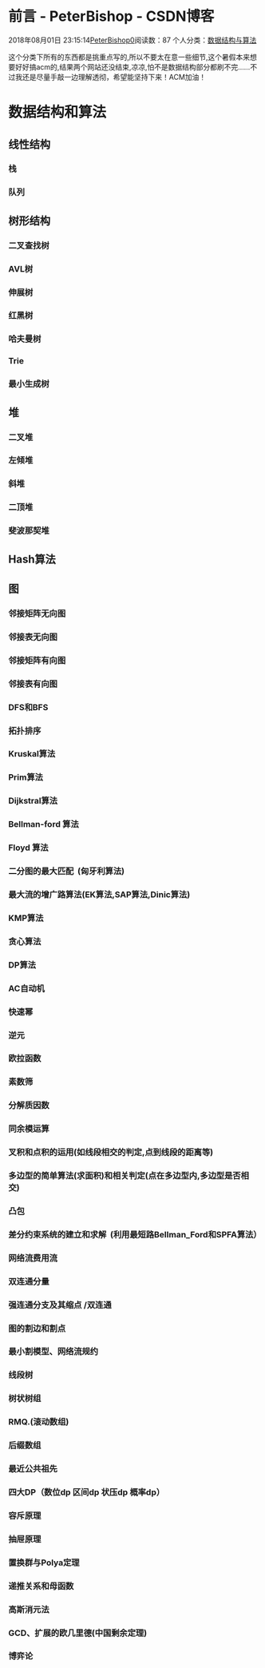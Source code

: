 # 前言 - PeterBishop - CSDN博客





2018年08月01日 23:15:14[PeterBishop0](https://me.csdn.net/qq_40061421)阅读数：87
个人分类：[数据结构与算法](https://blog.csdn.net/qq_40061421/article/category/7898328)









这个分类下所有的东西都是挑重点写的,所以不要太在意一些细节,这个暑假本来想要好好搞acm的,结果两个网站还没结束,凉凉,怕不是数据结构部分都刷不完……不过我还是尽量手敲一边理解透彻，希望能坚持下来！ACM加油！



# 数据结构和算法

## 线性结构

### 栈

### 队列

## 树形结构

### 二叉查找树

### AVL树

### 伸展树

### 红黑树

### 哈夫曼树

### Trie

### 最小生成树

## 堆

### 二叉堆

### 左倾堆

### 斜堆

### 二顶堆

### 斐波那契堆

## Hash算法

## 图

### 邻接矩阵无向图

### 邻接表无向图

### 邻接矩阵有向图

### 邻接表有向图

### DFS和BFS

### 拓扑排序

### Kruskal算法

### Prim算法

### Dijkstral算法

### Bellman-ford 算法

### Floyd 算法

### 二分图的最大匹配  (匈牙利算法)

### 最大流的增广路算法(EK算法,SAP算法,Dinic算法)

### KMP算法

### 贪心算法

### DP算法

### AC自动机

### 快速幂

### 逆元

### 欧拉函数

### 素数筛

### 分解质因数

### 同余模运算

### 叉积和点积的运用(如线段相交的判定,点到线段的距离等)

### 多边型的简单算法(求面积)和相关判定(点在多边型内,多边型是否相交)

### 凸包





### 差分约束系统的建立和求解  (利用最短路Bellman_Ford和SPFA算法）

### 网络流费用流

### 双连通分量

### 强连通分支及其缩点 /双连通

### 图的割边和割点

### 最小割模型、网络流规约

### 线段树

### 树状树组

### RMQ.(滚动数组)

### 后缀数组

### 最近公共祖先

### 四大DP（数位dp 区间dp 状压dp 概率dp）

### 容斥原理

### 抽屉原理

### 置换群与Polya定理

### 递推关系和母函数

### 高斯消元法

### GCD、扩展的欧几里德(中国剩余定理)

### 博弈论





















